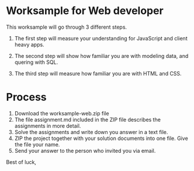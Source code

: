 # Worksample for Web developer

This worksample will go through 3 different steps.

1. The first step will measure your understanding for JavaScript and client heavy apps.

2. The second step will show how familiar you are with modeling data, and quering with SQL.

3. The third step will measure how familiar you are with HTML and CSS.


# Process

1. Download the worksample-web.zip file
2. The file assignment.md included in the ZIP file describes the assignments in more detail.
3. Solve the assignments and write down you answer in a text file.
4. ZIP the project together with your solution documents into one file. Give the file your name.
5. Send your answer to the person who invited you via email.

Best of luck, 
